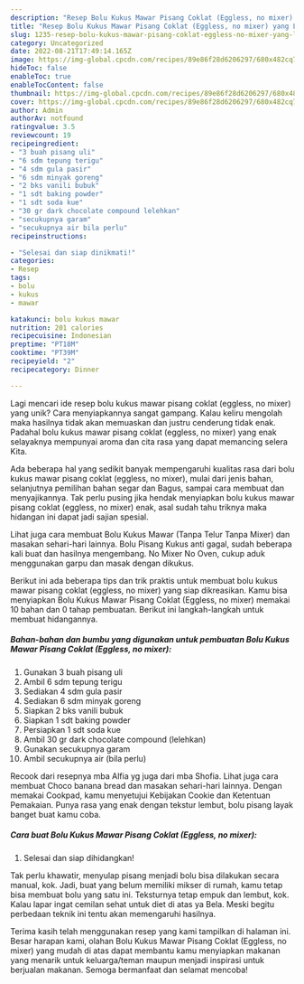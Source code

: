 ```yaml
---
description: "Resep Bolu Kukus Mawar Pisang Coklat (Eggless, no mixer) yang Lezat"
title: "Resep Bolu Kukus Mawar Pisang Coklat (Eggless, no mixer) yang Lezat"
slug: 1235-resep-bolu-kukus-mawar-pisang-coklat-eggless-no-mixer-yang-lezat
category: Uncategorized
date: 2022-08-21T17:49:14.165Z
image: https://img-global.cpcdn.com/recipes/89e86f28d6206297/680x482cq70/bolu-kukus-mawar-pisang-coklat-eggless-no-mixer-foto-resep-utama.jpg
hideToc: false
enableToc: true
enableTocContent: false
thumbnail: https://img-global.cpcdn.com/recipes/89e86f28d6206297/680x482cq70/bolu-kukus-mawar-pisang-coklat-eggless-no-mixer-foto-resep-utama.jpg
cover: https://img-global.cpcdn.com/recipes/89e86f28d6206297/680x482cq70/bolu-kukus-mawar-pisang-coklat-eggless-no-mixer-foto-resep-utama.jpg
author: Admin
authorAv: notfound
ratingvalue: 3.5
reviewcount: 19
recipeingredient:
- "3 buah pisang uli"
- "6 sdm tepung terigu"
- "4 sdm gula pasir"
- "6 sdm minyak goreng"
- "2 bks vanili bubuk"
- "1 sdt baking powder"
- "1 sdt soda kue"
- "30 gr dark chocolate compound lelehkan"
- "secukupnya garam"
- "secukupnya air bila perlu"
recipeinstructions:

- "Selesai dan siap dinikmati!"
categories:
- Resep
tags:
- bolu
- kukus
- mawar

katakunci: bolu kukus mawar 
nutrition: 201 calories
recipecuisine: Indonesian
preptime: "PT18M"
cooktime: "PT39M"
recipeyield: "2"
recipecategory: Dinner

---
```





Lagi mencari ide resep bolu kukus mawar pisang coklat (eggless, no mixer) yang unik? Cara menyiapkannya sangat gampang. Kalau keliru mengolah maka hasilnya tidak akan memuaskan dan justru cenderung tidak enak. Padahal bolu kukus mawar pisang coklat (eggless, no mixer) yang enak selayaknya mempunyai aroma dan cita rasa yang dapat memancing selera Kita.





Ada beberapa hal yang sedikit banyak mempengaruhi kualitas rasa dari bolu kukus mawar pisang coklat (eggless, no mixer), mulai dari jenis bahan, selanjutnya pemilihan bahan segar dan Bagus, sampai cara membuat dan menyajikannya. Tak perlu pusing jika hendak menyiapkan bolu kukus mawar pisang coklat (eggless, no mixer) enak,      asal sudah tahu triknya maka hidangan ini dapat jadi sajian spesial.














Lihat juga cara membuat Bolu Kukus Mawar (Tanpa Telur Tanpa Mixer) dan masakan sehari-hari lainnya. Bolu Pisang Kukus anti gagal, sudah beberapa kali buat dan hasilnya mengembang. No Mixer No Oven, cukup aduk menggunakan garpu dan masak dengan dikukus.






Berikut ini ada beberapa tips dan trik praktis untuk membuat bolu kukus mawar pisang coklat (eggless, no mixer) yang siap dikreasikan. Kamu bisa menyiapkan Bolu Kukus Mawar Pisang Coklat (Eggless, no mixer) memakai 10 bahan dan 0 tahap pembuatan. Berikut ini langkah-langkah untuk membuat hidangannya.

<!--inarticleads1-->

##### Bahan-bahan dan bumbu yang digunakan untuk pembuatan Bolu Kukus Mawar Pisang Coklat (Eggless, no mixer):

1. Gunakan 3 buah pisang uli
1. Ambil 6 sdm tepung terigu
1. Sediakan 4 sdm gula pasir
1. Sediakan 6 sdm minyak goreng
1. Siapkan 2 bks vanili bubuk
1. Siapkan 1 sdt baking powder
1. Persiapkan 1 sdt soda kue
1. Ambil 30 gr dark chocolate compound (lelehkan)
1. Gunakan secukupnya garam
1. Ambil secukupnya air (bila perlu)


Recook dari resepnya mba Alfia yg juga dari mba Shofia. Lihat juga cara membuat Choco banana bread dan masakan sehari-hari lainnya. Dengan memakai Cookpad, kamu menyetujui Kebijakan Cookie dan Ketentuan Pemakaian. Punya rasa yang enak dengan tekstur lembut, bolu pisang layak banget buat kamu coba. 

<!--inarticleads2-->

##### Cara buat Bolu Kukus Mawar Pisang Coklat (Eggless, no mixer):


1. Selesai dan siap dihidangkan!

Tak perlu khawatir, menyulap pisang menjadi bolu bisa dilakukan secara manual, kok. Jadi, buat yang belum memiliki mikser di rumah, kamu tetap bisa membuat bolu yang satu ini. Teksturnya tetap empuk dan lembut, kok. Kalau lapar ingat cemilan sehat untuk diet di atas ya Bela. Meski begitu perbedaan teknik ini tentu akan memengaruhi hasilnya. 

Terima kasih telah menggunakan resep yang kami tampilkan di halaman ini. Besar harapan kami, olahan Bolu Kukus Mawar Pisang Coklat (Eggless, no mixer) yang mudah di atas dapat membantu kamu menyiapkan makanan yang menarik untuk keluarga/teman maupun menjadi inspirasi untuk berjualan makanan. Semoga bermanfaat dan selamat mencoba!
